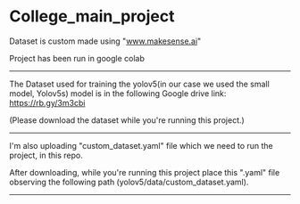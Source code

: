 # College_main_project

Dataset is custom made using "www.makesense.ai"

Project has been run in google colab

-----------------------------------------------------------

The Dataset used for training the yolov5(in our case we used the small model, Yolov5s) model is in the following Google drive link:
https://rb.gy/3m3cbi

(Please download the dataset while you're running this project.)

-----------------------------------------------------------

I'm also uploading "custom_dataset.yaml" file which we need to run the project, in this repo.

After downloading, while you're running this project place this ".yaml" file observing the following path (yolov5/data/custom_dataset.yaml).

-----------------------------------------------------------




